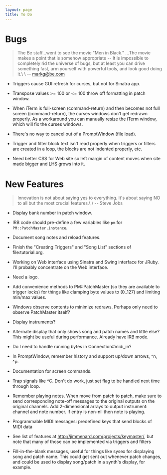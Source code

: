```yaml
---
layout: page
title: To Do
---
```


# Bugs

> The Be staff...went to see the movie "Men in Black." ...The movie makes
> a point that is somehow appropriate -- It is impossible to completely rid
> the universe of bugs, but at least you can drive something fast, arm
> yourself with powerful tools, and look good doing it.\\
> \\
> -- markg@be.com

- Triggers cause GUI refresh for curses, but not for Sinatra app.

- Transpose values >= 100 or <= 100 throw off formatting in patch window.

- When iTerm is full-screen (command-return) and then becomes not full
  screen (command-return), the curses windows don't get redrawn properly. As
  a workaround you can manually resize the iTerm window, which will fix the
  curses windows.

- There's no way to cancel out of a PromptWindow (file load).

- Trigger and filter block text isn't read properly when triggers or filters
  are created in a loop, the blocks are not indented properly, etc.

- Need better CSS for Web site so left margin of content moves when site
  made bigger and LHS grows into it.

# New Features

> Innovation is not about saying yes to everything. It's about saying NO to all
> but the most crucial features.\\
> \\
> -- Steve Jobs

- Display bank number in patch window.

- IRB code should pre-define a few variables like `pm` for
  `PM::PatchMaster.instance`.

- Document song notes and reload features.

- Finish the "Creating Triggers" and "Song List" sections of
  file:tutorial.org.

- Working on Web interface using Sinatra and Swing interface for JRuby. I'll
  probably concentrate on the Web interface.

- Need a logo.

- Add convenience methods to PM::PatchMaster (so they are available to
  trigger locks) for things like clamping byte values to (0..127) and
  limiting min/max values.

- Windows observe contents to minimize redraws. Perhaps only need to observe
  PatchMaster itself?

- Display instruments?

- Alternate display that only shows song and patch names and little else?
  This might be useful during performance. Already have IRB mode.

- Do I need to handle running bytes in Connection#midi_in?

- In PromptWindow, remember history and support up/down arrows, ^n, ^p.

- Documentation for screen commands.

- Trap signals like ^C. Don't do work, just set flag to be handled next time
  through loop.

- Remember playing notes. When move from patch to patch, make sure to send
  corresponding note-off messages to the original outputs on the original
  channels. Add 2-dimensional arrays to output instrument: channel and note
  number. If entry is non-nil then note is playing.

- Programmable MIDI messages: predefined keys that send blocks of MIDI data

- See list of features at http://jimmenard.com/projects/keymaster/, but note
  that many of those can be implemented via triggers and filters

- Fill-in-the-blank messages, useful for things like sysex for displaying
  song and patch name. This could get sent out whenever patch changes, and
  could be used to display song/patch in a synth's display, for example.
